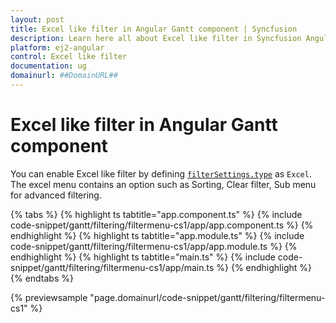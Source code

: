 ```yaml
---
layout: post
title: Excel like filter in Angular Gantt component | Syncfusion
description: Learn here all about Excel like filter in Syncfusion Angular Gantt component of Syncfusion Essential JS 2 and more.
platform: ej2-angular
control: Excel like filter 
documentation: ug
domainurl: ##DomainURL##
---
```


# Excel like filter in Angular Gantt component

You can enable Excel like filter by defining [`filterSettings.type`](https://ej2.syncfusion.com/angular/documentation/api/gantt/#filtersettings) as `Excel`. The excel menu contains an option such as Sorting, Clear filter, Sub menu for advanced filtering.

{% tabs %}
{% highlight ts tabtitle="app.component.ts" %}
{% include code-snippet/gantt/filtering/filtermenu-cs1/app/app.component.ts %}
{% endhighlight %}
{% highlight ts tabtitle="app.module.ts" %}
{% include code-snippet/gantt/filtering/filtermenu-cs1/app/app.module.ts %}
{% endhighlight %}
{% highlight ts tabtitle="main.ts" %}
{% include code-snippet/gantt/filtering/filtermenu-cs1/app/main.ts %}
{% endhighlight %}
{% endtabs %}
  
{% previewsample "page.domainurl/code-snippet/gantt/filtering/filtermenu-cs1" %}